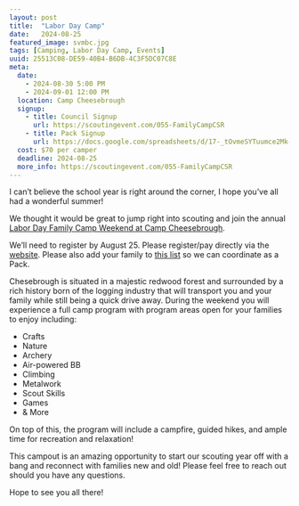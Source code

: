 ```yaml
---
layout: post
title:  "Labor Day Camp"
date:   2024-08-25
featured_image: svmbc.jpg
tags: [Camping, Labor Day Camp, Events]
uuid: 25513C08-DE59-40B4-B6DB-4C3F5DC07C8E
meta:
  date:
    - 2024-08-30 5:00 PM
    - 2024-09-01 12:00 PM
  location: Camp Cheesebrough
  signup:
    - title: Council Signup
      url: https://scoutingevent.com/055-FamilyCampCSR
    - title: Pack Signup
      url: https://docs.google.com/spreadsheets/d/17-_tOvmeSYTuumce2Mk-9PU-ohjQXNvCLDuPO_KcfQE/edit?usp=sharing
  cost: $70 per camper
  deadline: 2024-08-25
  more_info: https://scoutingevent.com/055-FamilyCampCSR
---
```


I can’t believe the school year is right around the corner, I hope you’ve all had a wonderful summer!

We thought it would be great to jump right into scouting and join the annual [Labor Day Family Camp Weekend at Camp Cheesebrough](https://scoutingevent.com/055-FamilyCampCSR).

We’ll need to register by August 25. Please register/pay directly via the [website](https://scoutingevent.com/055-FamilyCampCSR). Please also add your family to [this list](https://docs.google.com/spreadsheets/d/17-_tOvmeSYTuumce2Mk-9PU-ohjQXNvCLDuPO_KcfQE/edit?usp=sharing) so we can coordinate as a Pack.

Chesebrough is situated in a majestic redwood forest and surrounded by a rich history born of the logging industry that will transport you and your family while still being a quick drive away. During the weekend you will experience a full camp program with program areas open for your families to enjoy including:

* Crafts
* Nature
* Archery
* Air-powered BB
* Climbing
* Metalwork
* Scout Skills
* Games
* & More

On top of this, the program will include a campfire, guided hikes, and ample time for recreation and relaxation!

This campout is an amazing opportunity to start our scouting year off with a bang and reconnect with families new and old! Please feel free to reach out should you have any questions.

Hope to see you all there!
